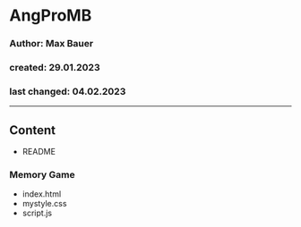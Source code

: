 # AngProMB 
### Author: Max Bauer
### created: 29.01.2023
### last changed: 04.02.2023

---

## Content
* README

### Memory Game
* index.html
* mystyle.css
* script.js
